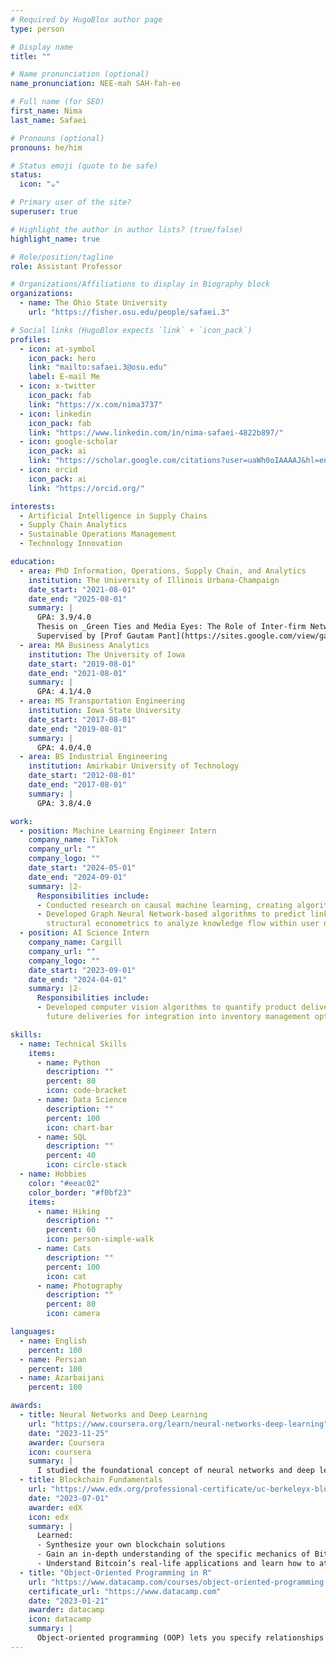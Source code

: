 ```yaml
---
# Required by HugoBlox author page
type: person

# Display name
title: ""

# Name pronunciation (optional)
name_pronunciation: NEE-mah SAH-fah-ee

# Full name (for SEO)
first_name: Nima
last_name: Safaei

# Pronouns (optional)
pronouns: he/him

# Status emoji (quote to be safe)
status:
  icon: "☕️"

# Primary user of the site?
superuser: true

# Highlight the author in author lists? (true/false)
highlight_name: true

# Role/position/tagline
role: Assistant Professor

# Organizations/Affiliations to display in Biography block
organizations:
  - name: The Ohio State University
    url: "https://fisher.osu.edu/people/safaei.3"

# Social links (HugoBlox expects `link` + `icon_pack`)
profiles:
  - icon: at-symbol
    icon_pack: hero
    link: "mailto:safaei.3@osu.edu"
    label: E-mail Me
  - icon: x-twitter
    icon_pack: fab
    link: "https://x.com/nima3737"
  - icon: linkedin
    icon_pack: fab
    link: "https://www.linkedin.com/in/nima-safaei-4822b897/"
  - icon: google-scholar
    icon_pack: ai
    link: "https://scholar.google.com/citations?user=uaWh0oIAAAAJ&hl=en"
  - icon: orcid
    icon_pack: ai
    link: "https://orcid.org/"

interests:
  - Artificial Intelligence in Supply Chains
  - Supply Chain Analytics
  - Sustainable Operations Management
  - Technology Innovation

education:
  - area: PhD Information, Operations, Supply Chain, and Analytics
    institution: The University of Illinois Urbana-Champaign
    date_start: "2021-08-01"
    date_end: "2025-08-01"
    summary: |
      GPA: 3.9/4.0
      Thesis on _Green Ties and Media Eyes: The Role of Inter-firm Networks and Media Spotlight on Firm Innovation, Operations, and Financial Performance_.
      Supervised by [Prof Gautam Pant](https://sites.google.com/view/gautam-pant).
  - area: MA Business Analytics
    institution: The University of Iowa
    date_start: "2019-08-01"
    date_end: "2021-08-01"
    summary: |
      GPA: 4.1/4.0
  - area: MS Transportation Engineering
    institution: Iowa State University
    date_start: "2017-08-01"
    date_end: "2019-08-01"
    summary: |
      GPA: 4.0/4.0
  - area: BS Industrial Engineering
    institution: Amirkabir University of Technology
    date_start: "2012-08-01"
    date_end: "2017-08-01"
    summary: |
      GPA: 3.8/4.0

work:
  - position: Machine Learning Engineer Intern
    company_name: TikTok
    company_url: ""
    company_logo: ""
    date_start: "2024-05-01"
    date_end: "2024-09-01"
    summary: |2-
      Responsibilities include:
      - Conducted research on causal machine learning, creating algorithms to estimate the heterogeneous treatment effects of TikTok Shop missions on sellers.
      - Developed Graph Neural Network-based algorithms to predict links between sellers and creators. Applied advanced
        structural econometrics to analyze knowledge flow within user networks.
  - position: AI Science Intern
    company_name: Cargill
    company_url: ""
    company_logo: ""
    date_start: "2023-09-01"
    date_end: "2024-04-01"
    summary: |2-
      Responsibilities include:
      - Developed computer vision algorithms to quantify product deliveries to Cargill export ports and forecast
        future deliveries for integration into inventory management optimization software.

skills:
  - name: Technical Skills
    items:
      - name: Python
        description: ""
        percent: 80
        icon: code-bracket
      - name: Data Science
        description: ""
        percent: 100
        icon: chart-bar
      - name: SQL
        description: ""
        percent: 40
        icon: circle-stack
  - name: Hobbies
    color: "#eeac02"
    color_border: "#f0bf23"
    items:
      - name: Hiking
        description: ""
        percent: 60
        icon: person-simple-walk
      - name: Cats
        description: ""
        percent: 100
        icon: cat
      - name: Photography
        description: ""
        percent: 80
        icon: camera

languages:
  - name: English
    percent: 100
  - name: Persian
    percent: 100
  - name: Azarbaijani
    percent: 100

awards:
  - title: Neural Networks and Deep Learning
    url: "https://www.coursera.org/learn/neural-networks-deep-learning"
    date: "2023-11-25"
    awarder: Coursera
    icon: coursera
    summary: |
      I studied the foundational concept of neural networks and deep learning. By the end, I was familiar with the significant technological trends driving the rise of deep learning; build, train, and apply fully connected deep neural networks; implement efficient (vectorized) neural networks; identify key parameters in a neural network’s architecture; and apply deep learning to your own applications.
  - title: Blockchain Fundamentals
    url: "https://www.edx.org/professional-certificate/uc-berkeleyx-blockchain-fundamentals"
    date: "2023-07-01"
    awarder: edX
    icon: edx
    summary: |
      Learned:
      - Synthesize your own blockchain solutions
      - Gain an in-depth understanding of the specific mechanics of Bitcoin
      - Understand Bitcoin’s real-life applications and learn how to attack and destroy Bitcoin, Ethereum, smart contracts and Dapps, and alternatives to Bitcoin’s Proof-of-Work consensus algorithm
  - title: "Object-Oriented Programming in R"
    url: "https://www.datacamp.com/courses/object-oriented-programming-with-s3-and-r6-in-r"
    certificate_url: "https://www.datacamp.com"
    date: "2023-01-21"
    awarder: datacamp
    icon: datacamp
    summary: |
      Object-oriented programming (OOP) lets you specify relationships between functions and the objects that they can act on, helping you manage complexity in your code. This is an intermediate level course, providing an introduction to OOP, using the S3 and R6 systems. S3 is a great day-to-day R programming tool that simplifies some of the functions that you write. R6 is especially useful for industry-specific analyses, working with web APIs, and building GUIs.
---
```

